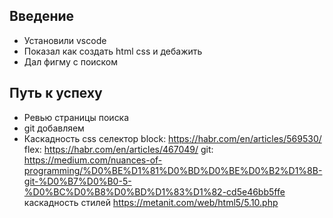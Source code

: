## Введение
- Установили vscode
- Показал как создать html css и дебажить
- Дал фигму с поиском
## Путь к успеху
- Ревью страницы поиска
- git добавляем
- Каскадность css селектор
block: https://habr.com/en/articles/569530/
flex: https://habr.com/en/articles/467049/
git: https://medium.com/nuances-of-programming/%D0%BE%D1%81%D0%BD%D0%BE%D0%B2%D1%8B-git-%D0%B7%D0%B0-5-%D0%BC%D0%B8%D0%BD%D1%83%D1%82-cd5e46bb5ffe
каскадность стилей https://metanit.com/web/html5/5.10.php